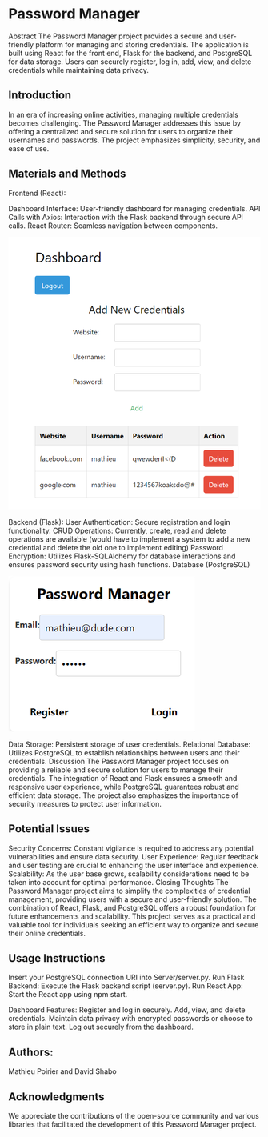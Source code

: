 # Password Manager
Abstract
The Password Manager project provides a secure and user-friendly platform for managing and storing credentials. The application is built using React for the front end, Flask for the backend, and PostgreSQL for data storage. Users can securely register, log in, add, view, and delete credentials while maintaining data privacy.

## Introduction
In an era of increasing online activities, managing multiple credentials becomes challenging. The Password Manager addresses this issue by offering a centralized and secure solution for users to organize their usernames and passwords. The project emphasizes simplicity, security, and ease of use.

## Materials and Methods
Frontend (React):

Dashboard Interface: User-friendly dashboard for managing credentials.
API Calls with Axios: Interaction with the Flask backend through secure API calls.
React Router: Seamless navigation between components.

![Screenshot](./Images/sc1.png)

Backend (Flask):
User Authentication: Secure registration and login functionality.
CRUD Operations: Currently, create, read and delete operations are available (would have to implement a system to add a new credential and delete the old one to implement editing)
Password Encryption: Utilizes Flask-SQLAlchemy for database interactions and ensures password security using hash functions.
Database (PostgreSQL)

![Screenshot](./Images/sc2.png)

Data Storage: Persistent storage of user credentials.
Relational Database: Utilizes PostgreSQL to establish relationships between users and their credentials.
Discussion
The Password Manager project focuses on providing a reliable and secure solution for users to manage their credentials. The integration of React and Flask ensures a smooth and responsive user experience, while PostgreSQL guarantees robust and efficient data storage. The project also emphasizes the importance of security measures to protect user information.

## Potential Issues
Security Concerns: Constant vigilance is required to address any potential vulnerabilities and ensure data security.
User Experience: Regular feedback and user testing are crucial to enhancing the user interface and experience.
Scalability: As the user base grows, scalability considerations need to be taken into account for optimal performance.
Closing Thoughts
The Password Manager project aims to simplify the complexities of credential management, providing users with a secure and user-friendly solution. The combination of React, Flask, and PostgreSQL offers a robust foundation for future enhancements and scalability. This project serves as a practical and valuable tool for individuals seeking an efficient way to organize and secure their online credentials.

## Usage Instructions
Insert your PostgreSQL connection URI into Server/server.py.
Run Flask Backend: Execute the Flask backend script (server.py).
Run React App: Start the React app using npm start.

Dashboard Features:
Register and log in securely.
Add, view, and delete credentials.
Maintain data privacy with encrypted passwords or choose to store in plain text.
Log out securely from the dashboard.

## Authors:
Mathieu Poirier and David Shabo 

## Acknowledgments
We appreciate the contributions of the open-source community and various libraries that facilitated the development of this Password Manager project.
